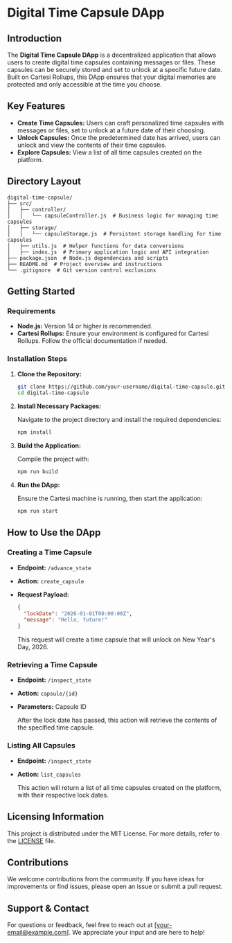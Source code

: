 # Digital Time Capsule DApp

## Introduction

The **Digital Time Capsule DApp** is a decentralized application that allows users to create digital time capsules containing messages or files. These capsules can be securely stored and set to unlock at a specific future date. Built on Cartesi Rollups, this DApp ensures that your digital memories are protected and only accessible at the time you choose.

## Key Features

- **Create Time Capsules:** Users can craft personalized time capsules with messages or files, set to unlock at a future date of their choosing.
- **Unlock Capsules:** Once the predetermined date has arrived, users can unlock and view the contents of their time capsules.
- **Explore Capsules:** View a list of all time capsules created on the platform.

## Directory Layout

```plaintext
digital-time-capsule/
├── src/
│   ├── controller/
│   │   └── capsuleController.js  # Business logic for managing time capsules
│   ├── storage/
│   │   └── capsuleStorage.js  # Persistent storage handling for time capsules
│   ├── utils.js  # Helper functions for data conversions
│   ├── index.js  # Primary application logic and API integration
├── package.json  # Node.js dependencies and scripts
├── README.md  # Project overview and instructions
└── .gitignore  # Git version control exclusions
```

## Getting Started

### Requirements

- **Node.js:** Version 14 or higher is recommended.
- **Cartesi Rollups:** Ensure your environment is configured for Cartesi Rollups. Follow the official documentation if needed.

### Installation Steps

1. **Clone the Repository:**

   ```bash
   git clone https://github.com/your-username/digital-time-capsule.git
   cd digital-time-capsule
   ```

2. **Install Necessary Packages:**

   Navigate to the project directory and install the required dependencies:

   ```bash
   npm install
   ```

3. **Build the Application:**

   Compile the project with:

   ```bash
   npm run build
   ```

4. **Run the DApp:**

   Ensure the Cartesi machine is running, then start the application:

   ```bash
   npm run start
   ```

## How to Use the DApp

### Creating a Time Capsule

- **Endpoint:** `/advance_state`
- **Action:** `create_capsule`
- **Request Payload:**
  ```json
  {
    "lockDate": "2026-01-01T00:00:00Z",
    "message": "Hello, future!"
  }
  ```

  This request will create a time capsule that will unlock on New Year's Day, 2026.

### Retrieving a Time Capsule

- **Endpoint:** `/inspect_state`
- **Action:** `capsule/{id}`
- **Parameters:** Capsule ID

  After the lock date has passed, this action will retrieve the contents of the specified time capsule.

### Listing All Capsules

- **Endpoint:** `/inspect_state`
- **Action:** `list_capsules`

  This action will return a list of all time capsules created on the platform, with their respective lock dates.

## Licensing Information

This project is distributed under the MIT License. For more details, refer to the [LICENSE](LICENSE) file.

## Contributions

We welcome contributions from the community. If you have ideas for improvements or find issues, please open an issue or submit a pull request.

## Support & Contact

For questions or feedback, feel free to reach out at [your-email@example.com]. We appreciate your input and are here to help!